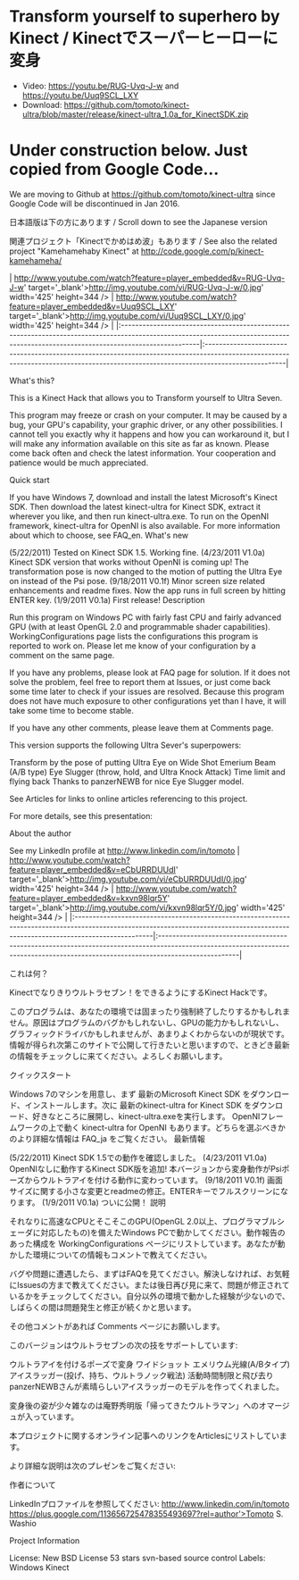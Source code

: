 # Transform yourself to superhero by Kinect / Kinectでスーパーヒーローに変身

* Video: https://youtu.be/RUG-Uvq-J-w and https://youtu.be/Uuq9SCL_LXY
* Download: https://github.com/tomoto/kinect-ultra/blob/master/release/kinect-ultra_1.0a_for_KinectSDK.zip

# Under construction below. Just copied from Google Code...

We are moving to Github at https://github.com/tomoto/kinect-ultra since Google Code will be discontinued in Jan 2016.

日本語版は下の方にあります / Scroll down to see the Japanese version

関連プロジェクト「Kinectでかめはめ波」もあります / See also the related project "Kamehamehaby Kinect" at http://code.google.com/p/kinect-kamehameha/

| http://www.youtube.com/watch?feature=player_embedded&v=RUG-Uvq-J-w' target='_blank'>http://img.youtube.com/vi/RUG-Uvq-J-w/0.jpg' width='425' height=344 /> | http://www.youtube.com/watch?feature=player_embedded&v=Uuq9SCL_LXY' target='_blank'>http://img.youtube.com/vi/Uuq9SCL_LXY/0.jpg' width='425' height=344 /> | |:----------------------------------------------------------------------------------------------------------------------------------------------------------------------------------|:----------------------------------------------------------------------------------------------------------------------------------------------------------------------------------|

What's this?

This is a Kinect Hack that allows you to Transform yourself to Ultra Seven.

This program may freeze or crash on your computer. It may be caused by a bug, your GPU's capability, your graphic driver, or any other possibilities. I cannot tell you exactly why it happens and how you can workaround it, but I will make any information available on this site as far as known. Please come back often and check the latest information. Your cooperation and patience would be much appreciated.

Quick start

If you have Windows 7, download and install the latest Microsoft's Kinect SDK. Then download the latest kinect-ultra for Kinect SDK, extract it wherever you like, and then run kinect-ultra.exe.
To run on the OpenNI framework, kinect-ultra for OpenNI is also available. For more information about which to choose, see FAQ_en.
What's new

(5/22/2011) Tested on Kinect SDK 1.5. Working fine.
(4/23/2011 V1.0a) Kinect SDK version that works without OpenNI is coming up! The transformation pose is now changed to the motion of putting the Ultra Eye on instead of the Psi pose.
(9/18/2011 V0.1f) Minor screen size related enhancements and readme fixes. Now the app runs in full screen by hitting ENTER key.
(1/9/2011 V0.1a) First release!
Description

Run this program on Windows PC with fairly fast CPU and fairly advanced GPU (with at least OpenGL 2.0 and programmable shader capabilities). WorkingConfigurations page lists the configurations this program is reported to work on. Please let me know of your configuration by a comment on the same page.

If you have any problems, please look at FAQ page for solution. If it does not solve the problem, feel free to report them at Issues, or just come back some time later to check if your issues are resolved. Because this program does not have much exposure to other configurations yet than I have, it will take some time to become stable.

If you have any other comments, please leave them at Comments page.

This version supports the following Ultra Sever's superpowers:

Transform by the pose of putting Ultra Eye on
Wide Shot
Emerium Beam (A/B type)
Eye Slugger (throw, hold, and Ultra Knock Attack)
Time limit and flying back
Thanks to panzerNEWB for nice Eye Slugger model.

See Articles for links to online articles referencing to this project.

For more details, see this presentation:



About the author

See my LinkedIn profile at http://www.linkedin.com/in/tomoto
| http://www.youtube.com/watch?feature=player_embedded&v=eCbURRDUUdI' target='_blank'>http://img.youtube.com/vi/eCbURRDUUdI/0.jpg' width='425' height=344 /> | http://www.youtube.com/watch?feature=player_embedded&v=kxvn98lqr5Y' target='_blank'>http://img.youtube.com/vi/kxvn98lqr5Y/0.jpg' width='425' height=344 /> | |:----------------------------------------------------------------------------------------------------------------------------------------------------------------------------------|:----------------------------------------------------------------------------------------------------------------------------------------------------------------------------------|

これは何？

Kinectでなりきりウルトラセブン！をできるようにするKinect Hackです。

このプログラムは、あなたの環境では固まったり強制終了したりするかもしれません。原因はプログラムのバグかもしれないし、GPUの能力かもしれないし、グラフィックドライバかもしれませんが、あまりよくわからないのが現状です。情報が得られ次第このサイトで公開して行きたいと思いますので、ときどき最新の情報をチェックしに来てください。よろしくお願いします。

クイックスタート

Windows 7のマシンを用意し、まず 最新のMicrosoft Kinect SDK をダウンロード、インストールします。次に 最新のkinect-ultra for Kinect SDK をダウンロード、好きなところに展開し、kinect-ultra.exeを実行します。
OpenNIフレームワークの上で動く kinect-ultra for OpenNI もあります。どちらを選ぶべきかのより詳細な情報は FAQ_ja をご覧ください。
最新情報

(5/22/2011) Kinect SDK 1.5での動作を確認しました。
(4/23/2011 V1.0a) OpenNIなしに動作するKinect SDK版を追加! 本バージョンから変身動作がPsiポーズからウルトラアイを付ける動作に変わっています。
(9/18/2011 V0.1f) 画面サイズに関する小さな変更とreadmeの修正。ENTERキーでフルスクリーンになります。
(1/9/2011 V0.1a) ついに公開！
説明

それなりに高速なCPUとそこそこのGPU(OpenGL 2.0以上、プログラマブルシェーダに対応したもの)を備えたWindows PCで動かしてください。動作報告のあった構成を WorkingConfigurations ページにリストしています。あなたが動かした環境についての情報もコメントで教えてください。

バグや問題に遭遇したら、まずはFAQを見てください。解決しなければ、お気軽にIssuesの方まで教えてください。または後日再び見に来て、問題が修正されているかをチェックしてください。自分以外の環境で動かした経験が少ないので、しばらくの間は問題発生と修正が続くかと思います。

その他コメントがあれば Comments ページにお願いします。

このバージョンはウルトラセブンの次の技をサポートしています:

ウルトラアイを付けるポーズで変身
ワイドショット
エメリウム光線(A/Bタイプ)
アイスラッガー(投げ、持ち、ウルトラノック戦法)
活動時間制限と飛び去り
panzerNEWBさんが素晴らしいアイスラッガーのモデルを作ってくれました。

変身後の姿が少々雑なのは庵野秀明版「帰ってきたウルトラマン」へのオマージュが入っています。

本プロジェクトに関するオンライン記事へのリンクをArticlesにリストしています。

より詳細な説明は次のプレゼンをご覧ください:



作者について

LinkedInプロファイルを参照してください: http://www.linkedin.com/in/tomoto
https://plus.google.com/113656725478355493697?rel=author'>Tomoto S. Washio

Project Information

License: New BSD License
53 stars
svn-based source control
Labels: 
Windows Kinect
